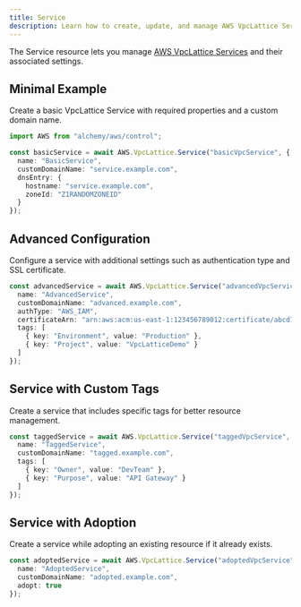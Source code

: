 ```yaml
---
title: Service
description: Learn how to create, update, and manage AWS VpcLattice Services using Alchemy Cloud Control.
---
```


The Service resource lets you manage [AWS VpcLattice Services](https://docs.aws.amazon.com/vpclattice/latest/userguide/) and their associated settings.

## Minimal Example

Create a basic VpcLattice Service with required properties and a custom domain name.

```ts
import AWS from "alchemy/aws/control";

const basicService = await AWS.VpcLattice.Service("basicVpcService", {
  name: "BasicService",
  customDomainName: "service.example.com",
  dnsEntry: {
    hostname: "service.example.com",
    zoneId: "Z1RANDOMZONEID"
  }
});
```

## Advanced Configuration

Configure a service with additional settings such as authentication type and SSL certificate.

```ts
const advancedService = await AWS.VpcLattice.Service("advancedVpcService", {
  name: "AdvancedService",
  customDomainName: "advanced.example.com",
  authType: "AWS_IAM",
  certificateArn: "arn:aws:acm:us-east-1:123456789012:certificate/abcd1234-5678-90ef-ghij-klmnopqrstuv",
  tags: [
    { key: "Environment", value: "Production" },
    { key: "Project", value: "VpcLatticeDemo" }
  ]
});
```

## Service with Custom Tags

Create a service that includes specific tags for better resource management.

```ts
const taggedService = await AWS.VpcLattice.Service("taggedVpcService", {
  name: "TaggedService",
  customDomainName: "tagged.example.com",
  tags: [
    { key: "Owner", value: "DevTeam" },
    { key: "Purpose", value: "API Gateway" }
  ]
});
```

## Service with Adoption

Create a service while adopting an existing resource if it already exists.

```ts
const adoptedService = await AWS.VpcLattice.Service("adoptedVpcService", {
  name: "AdoptedService",
  customDomainName: "adopted.example.com",
  adopt: true
});
```